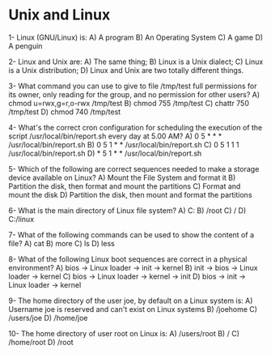 # Unix and Linux

1- Linux (GNU/Linux) is:
A) A program
B) An Operating System
C) A game
D) A penguin

2- Linux and Unix are:
A) The same thing;
B) Linux is a Unix dialect;
C) Linux is a Unix distribution;
D) Linux and Unix are two totally different things.

3- What command you can use to give to file /tmp/test full permissions for its owner, only reading for the group, and no permission for other users?
A) chmod u=rwx,g=r,o-rwx /tmp/test
B) chmod 755 /tmp/test
C) chattr 750 /tmp/test
D) chmod 740 /tmp/test

4- What's the correct cron configuration for scheduling the execution of the script /usr/local/bin/report.sh every day at 5.00 AM?
A) 0 5 * * * /usr/local/bin/report.sh
B) 0 5 1 * * /usr/local/bin/report.sh
C) 0 5 1 1 1 /usr/local/bin/report.sh
D) * 5 1 * * /usr/local/bin/report.sh

5- Which of the following are correct sequences needed to make a storage device available on Linux?
A) Mount the File System and format it
B) Partition the disk, then format and mount the partitions
C) Format and mount the disk
D) Partition the disk, then mount and format the partitions

6- What is the main directory of Linux file system?
A) C:
B) /root
C) /
D) C:/linux

7- What of the following commands can be used to show the content of a file?
A) cat
B) more
C) ls
D) less

8- What of the following Linux boot sequences are correct in a physical environment?
A) bios -> Linux loader -> init -> kernel
B) init -> bios -> Linux loader -> kernel
C) bios -> Linux loader -> kernel -> init
D) bios -> init -> Linux loader -> kernel

9- The home directory of the user joe, by default on a Linux system is:
A) Username joe is reserved and can't exist on Linux systems
B) /joehome
C) /users/joe
D) /home/joe

10- The home directory of user root on Linux is:
A) /users/root
B) /
C) /home/root
D) /root
